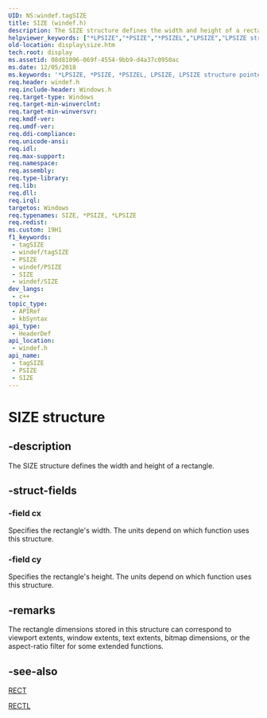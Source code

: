```yaml
---
UID: NS:windef.tagSIZE
title: SIZE (windef.h)
description: The SIZE structure defines the width and height of a rectangle.
helpviewer_keywords: ["*LPSIZE","*PSIZE","*PSIZEL","LPSIZE","LPSIZE structure pointer [Display Devices]","PSIZE","PSIZE structure pointer [Display Devices]","SIZE","SIZE structure [Display Devices]","SIZEL","display.size","grstrcts_2697a459-d1f4-4617-8370-d51a3c79f609.xml","windef/LPSIZE","windef/PSIZE","windef/SIZE"]
old-location: display\size.htm
tech.root: display
ms.assetid: 08d81096-069f-4554-9bb9-d4a37c0950ac
ms.date: 12/05/2018
ms.keywords: '*LPSIZE, *PSIZE, *PSIZEL, LPSIZE, LPSIZE structure pointer [Display Devices], PSIZE, PSIZE structure pointer [Display Devices], SIZE, SIZE structure [Display Devices], SIZEL, display.size, grstrcts_2697a459-d1f4-4617-8370-d51a3c79f609.xml, windef/LPSIZE, windef/PSIZE, windef/SIZE'
req.header: windef.h
req.include-header: Windows.h
req.target-type: Windows
req.target-min-winverclnt: 
req.target-min-winversvr: 
req.kmdf-ver: 
req.umdf-ver: 
req.ddi-compliance: 
req.unicode-ansi: 
req.idl: 
req.max-support: 
req.namespace: 
req.assembly: 
req.type-library: 
req.lib: 
req.dll: 
req.irql: 
targetos: Windows
req.typenames: SIZE, *PSIZE, *LPSIZE
req.redist: 
ms.custom: 19H1
f1_keywords:
 - tagSIZE
 - windef/tagSIZE
 - PSIZE
 - windef/PSIZE
 - SIZE
 - windef/SIZE
dev_langs:
 - c++
topic_type:
 - APIRef
 - kbSyntax
api_type:
 - HeaderDef
api_location:
 - windef.h
api_name:
 - tagSIZE
 - PSIZE
 - SIZE
---
```


# SIZE structure


## -description

The SIZE structure defines the width and height of a rectangle.

## -struct-fields

### -field cx

Specifies the rectangle's width. The units depend on which function uses this structure.

### -field cy

Specifies the rectangle's height. The units depend on which function uses this structure.

## -remarks

The rectangle dimensions stored in this structure can correspond to viewport extents, window extents, text extents, bitmap dimensions, or the aspect-ratio filter for some extended functions.

## -see-also

<a href="/windows/desktop/api/windef/ns-windef-rect">RECT</a>



<a href="/windows/desktop/api/windef/ns-windef-rectl">RECTL</a>

